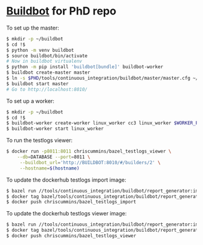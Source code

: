 # [Buildbot](https://buildbot.net/) for PhD repo

To set up the master:
```sh
$ mkdir -p ~/buildbot
$ cd !$
$ python -m venv buildbot
$ source buildbot/bin/activate
# Now in buildbot virtualenv
$ python -m pip install 'buildbot[bundle]' buildbot-worker
$ buildbot create-master master
$ ln -s $PHD/tools/continuous_integration/buildbot/master/master.cfg ~/buildbot/master/master.cfg
$ buildbot start master
# Go to http://localhost:8010/
```

To set up a worker:
```sh
$ mkdir -p ~/buildbot
$ cd !$
$ buildbot-worker create-worker linux_worker cc3 linux_worker $WORKER_PASSWORD
$ buildbot-worker start linux_worker
```

To run the testlogs viewer:

```sh
$ docker run -p8011:8011 chriscummins/bazel_testlogs_viewer \
    --db=DATABASE --port=8011 \
     --buildbot_url='http://BUILDBOT:8010/#/builders/2' \
     --hostname=$(hostname) 
```

To update the dockerhub testlogs import image:

```sh
$ bazel run //tools/continuous_integration/buildbot/report_generator:image
$ docker tag bazel/tools/continuous_integration/buildbot/report_generator:report_generator_image chriscummins/bazel_testlogs_import
$ docker push chriscummins/bazel_testlogs_import
```

To update the dockerhub testlogs viewer image:

```sh
$ bazel run //tools/continuous_integration/buildbot/report_generator:image
$ docker tag bazel/tools/continuous_integration/buildbot/report_generator:image chriscummins/bazel_testlogs_viewer
$ docker push chriscummins/bazel_testlogs_viewer
```
